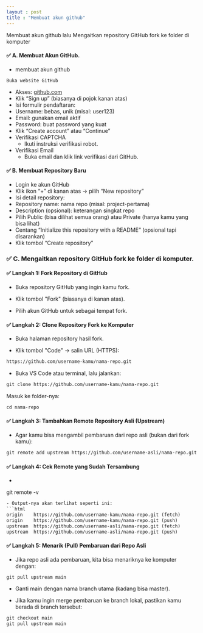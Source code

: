 ```yaml
---
layout : post
title : "Membuat akun github"
---
```


Membuat akun github lalu Mengaitkan repository GitHub fork ke folder di komputer

#### ✅ A. Membuat Akun GitHub.
- membuat akun github
```
Buka website GitHub
```
- Akses: [github.com](https://github.com)
- Klik “Sign up” (biasanya di pojok kanan atas)
- Isi formulir pendaftaran:
- Username: bebas, unik (misal: user123)
- Email: gunakan email aktif
- Password: buat password yang kuat
- Klik “Create account” atau “Continue”
- Verifikasi CAPTCHA
    - Ikuti instruksi verifikasi robot.
- Verifikasi Email
    - Buka email dan klik link verifikasi dari GitHub.

#### ✅ B. Membuat Repository Baru
- Login ke akun GitHub
- Klik ikon “+” di kanan atas → pilih “New repository”
- Isi detail repository:
- Repository name: nama repo (misal: project-pertama)
- Description (opsional): keterangan singkat repo
- Pilih Public (bisa dilihat semua orang) atau Private (hanya kamu yang bisa lihat)
- Centang “Initialize this repository with a README” (opsional tapi disarankan)
- Klik tombol “Create repository”


### ✅ C. Mengaitkan repository GitHub fork ke folder di komputer.

#### ✅ Langkah 1: Fork Repository di GitHub
- Buka repository GitHub yang ingin kamu fork.

- Klik tombol "Fork" (biasanya di kanan atas).

- Pilih akun GitHub untuk sebagai tempat fork.

#### ✅ Langkah 2: Clone Repository Fork ke Komputer
- Buka halaman repository hasil fork.

- Klik tombol "Code" → salin URL (HTTPS):
```html
https://github.com/username-kamu/nama-repo.git
```
- Buka VS Code atau terminal, lalu jalankan:
```html
git clone https://github.com/username-kamu/nama-repo.git
```
Masuk ke folder-nya:
```html
cd nama-repo
```

#### ✅ Langkah 3: Tambahkan Remote Repository Asli (Upstream)
- Agar kamu bisa mengambil pembaruan dari repo asli (bukan dari fork kamu):
```html
git remote add upstream https://github.com/username-asli/nama-repo.git
```

#### ✅ Langkah 4: Cek Remote yang Sudah Tersambung

- ```html
git remote -v
```html
- Output-nya akan terlihat seperti ini:
```html
origin    https://github.com/username-kamu/nama-repo.git (fetch)
origin    https://github.com/username-kamu/nama-repo.git (push)
upstream  https://github.com/username-asli/nama-repo.git (fetch)
upstream  https://github.com/username-asli/nama-repo.git (push)
```

#### ✅ Langkah 5: Menarik (Pull) Pembaruan dari Repo Asli
- Jika repo asli ada pembaruan, kita bisa menariknya ke komputer dengan:
```html
git pull upstream main
```
- Ganti main dengan nama branch utama (kadang bisa master).

- Jika kamu ingin merge pembaruan ke branch lokal, pastikan kamu berada di branch tersebut:
```html
git checkout main
git pull upstream main
``` 